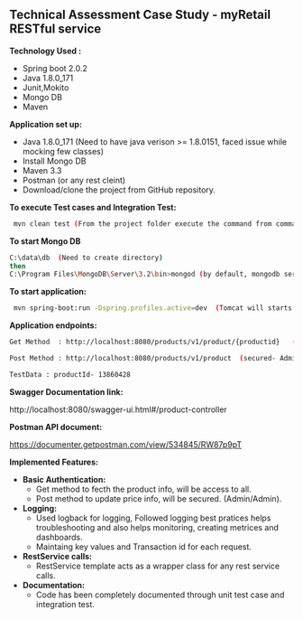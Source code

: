  **Technical Assessment Case Study -	myRetail RESTful service**
 ----------------------------------------------------------------
**Technology Used :**

 - Spring boot 2.0.2
 - Java 1.8.0_171 
 - Junit,Mokito 
 - Mongo DB 
 - Maven 
 
**Application set up:**

 - Java 1.8.0_171 (Need to have java verison >= 1.8.0151, faced issue while mocking few classes)
 - Install Mongo DB  
 - Maven 3.3
 - Postman (or any rest cleint)
 - Download/clone the project from GitHub repository.
 
  
**To execute Test cases and Integration Test:**

 ```sh
  mvn clean test (From the project folder execute the command from command promot)
```
**To start Mongo DB**
 
 ```sh
C:\data\db  (Need to create directory)
then 
C:\Program Files\MongoDB\Server\3.2\bin>mongod (by default, mongodb server will start at port 27017)
```

**To start application:**
 
 ```sh
  mvn spring-boot:run -Dspring.profiles.active=dev  (Tomcat will starts on default port 8080)
```

**Application endpoints:**
 
 ```sh
 Get Method  : http://localhost:8080/products/v1/product/{productid}   (Not secured)
 
 Post Method : http://localhost:8080/products/v1/product  (secured- Admin/Admin)
 
 TestData : productId- 13860428
  ```
 
 
**Swagger Documentation link:**

http://localhost:8080/swagger-ui.html#/product-controller

**Postman API document:**

https://documenter.getpostman.com/view/534845/RW87p9pT


**Implemented Features:**
 - **Basic Authentication:**
    - Get method to fecth the product info, will be access to all.
    - Post method to update price info, will be secured. (Admin/Admin).
- **Logging:**
    - Used logback for logging, Followed logging best pratices helps troubleshooting and also helps monitoring, creating metrices and dashboards.
    - Maintaing key values and Transaction id for each request.  
 - **RestService calls:**
    - RestService template acts as a wrapper class for any rest service calls.    
- **Documentation:**
    - Code has been completely documented through unit test case and integration test.
 
 





